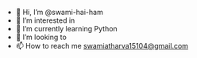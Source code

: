 - 👋 Hi, I’m @swami-hai-ham
- 👀 I’m interested in 
- 🌱 I’m currently learning Python
- 💞️ I’m looking to 
- 📫 How to reach me swamiatharva15104@gmail.com

<!---
swami-hai-ham/swami-hai-ham is a ✨ special ✨ repository because its `README.md` (this file) appears on your GitHub profile.
You can click the Preview link to take a look at your changes.
--->
